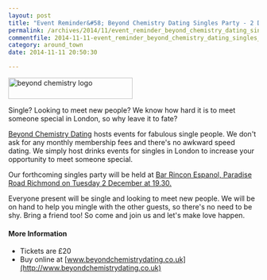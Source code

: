 ```yaml
---
layout: post
title: "Event Reminder&#58; Beyond Chemistry Dating Singles Party - 2 December 2014 "
permalink: /archives/2014/11/event_reminder_beyond_chemistry_dating_singles_par.html
commentfile: 2014-11-11-event_reminder_beyond_chemistry_dating_singles_par
category: around_town
date: 2014-11-11 20:50:30

---
```


<a href="/assets/images/2014/beyond-chemistry-logo.png" title="See larger version of - beyond chemistry logo"><img src="/assets/images/2014/beyond-chemistry-logo_thumb.png" width="250" height="43" alt="beyond chemistry logo" class=" right" /></a>

Single? Looking to meet new people? We know how hard it is to meet someone special in London, so why leave it to fate?

[Beyond Chemistry Dating](/directory/other/201411111545) hosts events for fabulous single people. We don't ask for any monthly membership fees and there's no awkward speed dating. We simply host drinks events for singles in London to increase your opportunity to meet someone special.

Our forthcoming singles party will be held at [Bar Rincon Espanol, Paradise Road Richmond on Tuesday 2 December at 19.30.](/event/party/200705144735)

Everyone present will be single and looking to meet new people. We will be on hand to help you mingle with the other guests, so there's no need to be shy. Bring a friend too! So come and join us and let's make love happen.

#### More Information

-   Tickets are £20
-   Buy online at [www.beyondchemistrydating.co.uk](http://www.beyondchemistrydating.co.uk)
